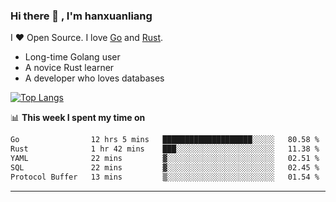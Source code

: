 ### Hi there 👋 , I'm hanxuanliang

<!--
**hanxuanliang/hanxuanliang** is a ✨ _special_ ✨ repository because its `README.md` (this file) appears on your GitHub profile.

Here are some ideas to get you started:

- 🔭 I’m currently working on ...
- 🌱 I’m currently learning ...
- 👯 I’m looking to collaborate on ...
- 🤔 I’m looking for help with ...
- 💬 Ask me about ...
- 📫 How to reach me: ...
- 😄 Pronouns: ...
- ⚡ Fun fact: ...
-->
I ❤ Open Source. I love [Go](https://golang.org) and [Rust](https://www.rust-lang.org/zh-CN/).

* Long-time Golang user
* A novice Rust learner
* A developer who loves databases

[![Top Langs](https://github-readme-stats.vercel.app/api?username=hanxuanliang&show_icons=true&count_private=true&line_height=40)](https://github.com/anuraghazra/github-readme-stats)

📊 **This week I spent my time on**
<!--START_SECTION:waka-->

```txt
Go                12 hrs 5 mins   ████████████████████░░░░░   80.58 %
Rust              1 hr 42 mins    ███░░░░░░░░░░░░░░░░░░░░░░   11.38 %
YAML              22 mins         ▓░░░░░░░░░░░░░░░░░░░░░░░░   02.51 %
SQL               22 mins         ▓░░░░░░░░░░░░░░░░░░░░░░░░   02.45 %
Protocol Buffer   13 mins         ▒░░░░░░░░░░░░░░░░░░░░░░░░   01.54 %
```

<!--END_SECTION:waka-->

***
